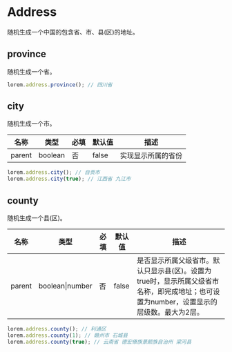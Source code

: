 # Address

随机生成一个中国的包含省、市、县(区)的地址。    

## province

随机生成一个省。    

```ts
lorem.address.province(); // 四川省
```

## city

随机生成一个市。    

| 名称     | 类型      | 必填  | 默认值   | 描述        |
| ------ | ------- | --- | ----- | --------- |
| parent | boolean | 否   | false | 实现显示所属的省份 |

```ts
lorem.address.city(); // 自贡市
lorem.address.city(true); // 江西省 九江市
```

## county

随机生成一个县(区)。     

| 名称     | 类型                | 必填  | 默认值   | 描述                                                                         |
| ------ | ----------------- | --- | ----- | -------------------------------------------------------------------------- |
| parent | boolean\|number | 否   | false | 是否显示所属父级省市。默认只显示县(区)。设置为true时，显示所属父级省市名称，即完成地址；也可设置为number，设置显示的层级数。最大为2层。 |

```ts
lorem.address.county(); // 利通区
lorem.address.county(1); // 赣州市 石城县
lorem.address.county(true); // 云南省 德宏傣族景颇族自治州 梁河县
```


